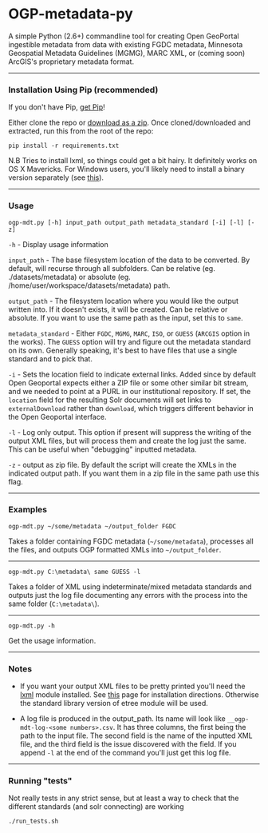 # OGP-metadata-py
A simple Python (2.6+) commandline tool for creating Open GeoPortal ingestible metadata from data with existing FGDC metadata, Minnesota Geospatial Metadata Guidelines (MGMG), MARC XML, or (coming soon) ArcGIS's proprietary metadata format.

-----------
### Installation Using Pip (recommended)

If you don't have Pip, [get Pip](https://pip.pypa.io/en/latest/installing.html)!

Either clone the repo or [download as a zip](https://github.com/krdyke/OGP-metadata-py/archive/master.zip). Once cloned/downloaded and extracted, run this from the root of the repo:

    pip install -r requirements.txt

N.B Tries to install lxml, so things could get a bit hairy. It definitely works on OS X Mavericks. For Windows users, you'll likely need to install a binary version separately (see [this](https://pypi.python.org/pypi/lxml)).


-----------

### Usage
    ogp-mdt.py [-h] input_path output_path metadata_standard [-i] [-l] [-z]


`-h` - Display usage information  


`input_path` - The base filesystem location of the data to be converted. By default, will recurse through all subfolders. Can be relative (eg. ./datasets/metadata) or absolute (eg. /home/user/workspace/datasets/metadata) path.


`output_path` - The filesystem location where you would like the output written into. If it doesn't exists, it will be created. Can be relative or absolute. If you want to use the same path as the input, set this to `same`.  


`metadata_standard` - Either `FGDC`, `MGMG`, `MARC`, `ISO`, or `GUESS` (`ARCGIS` option in the works). The `GUESS` option will try and figure out the metadata standard on its own. Generally speaking, it's best to have files that use a single standard and to pick that.


`-i` - Sets the location field to indicate external links. Added since by default Open Geoportal expects either a ZIP file or some other similar bit stream, and we needed to point at a PURL in our institutional repository. If set, the `location` field for the resulting Solr documents will set links to `externalDownload` rather than `download`, which triggers different behavior in the Open Geoportal interface.


`-l` - Log only output. This option if present will suppress the writing of the output XML files, but will process them and create the log just the same. This can be useful when "debugging" inputted metadata.

`-z` - output as zip file. By default the script will create the XMLs in the indicated output path. If you want them in a zip file in the same path use this flag.

-------

### Examples


    ogp-mdt.py ~/some/metadata ~/output_folder FGDC
Takes a folder containing FGDC metadata (`~/some/metadata`), processes all the files, and outputs OGP formatted XMLs into `~/output_folder`.

-------

    ogp-mdt.py C:\metadata\ same GUESS -l
Takes a folder of XML using indeterminate/mixed metadata standards and outputs just the log file documenting any errors with the process into the same folder (`C:\metadata\`).

-------

	ogp-mdt.py -h
Get the usage information.


-------

### Notes

- If you want your output XML files to be pretty printed you'll need the [lxml](http://lxml.de/) module installed. See [this](http://lxml.de/installation.html) page for installation directions. Otherwise the standard library version of etree module will be used.

- A log file is produced in the output_path. Its name will look like `__ogp-mdt-log-<some numbers>.csv`. It has three columns, the first being the path to the input file. The second field is the name of the inputted XML file, and the third field is the issue discovered with the field. If you append `-l` at the end of the command you'll just get this log file. 

-------

### Running "tests"

Not really tests in any strict sense, but at least a way to check that the different standards (and solr connecting) are working

    ./run_tests.sh





